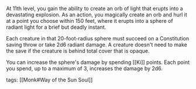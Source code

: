 At 11th level, you gain the ability to create an orb of light that erupts into a devastating explosion. As an action, you magically create an orb and hurl it at a point you choose within 150 feet, where it erupts into a sphere of radiant light for a brief but deadly instant.

Each creature in that 20-foot-radius sphere must succeed on a Constitution saving throw or take 2d6 radiant damage. A creature doesn't need to make the save if the creature is behind total cover that is opaque.

You can increase the sphere's damage by spending [[Ki]] points. Each point you spend, up to a maximum of 3, increases the damage by 2d6.

tags: [[Monk#Way of the Sun Soul]]